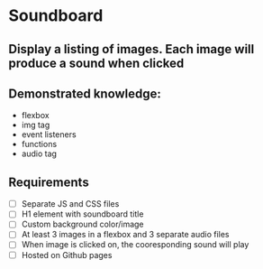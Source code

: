 # Soundboard

## Display a listing of images. Each image will produce a sound when clicked

## Demonstrated knowledge:
- flexbox
- img tag
- event listeners
- functions
- audio tag

## Requirements
- [ ] Separate JS and CSS files
- [ ] H1 element with soundboard title
- [ ] Custom background color/image
- [ ] At least 3 images in a flexbox and 3 separate audio files
- [ ] When image is clicked on, the cooresponding sound will play
- [ ] Hosted on Github pages